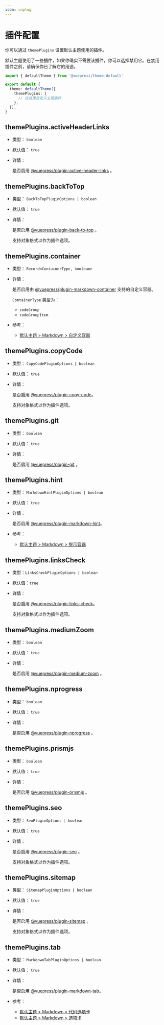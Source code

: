 ```yaml
---
icon: unplug
---
```


# 插件配置

你可以通过 `themePlugins` 设置默认主题使用的插件。

默认主题使用了一些插件，如果你确实不需要该插件，你可以选择禁用它。在禁用插件之前，请确保你已了解它的用途。

```ts title=".vuepress/config.ts"
import { defaultTheme } from '@vuepress/theme-default'

export default {
  theme: defaultTheme({
    themePlugins: {
      // 在这里自定义主题插件
    },
  }),
}
```

## themePlugins.activeHeaderLinks

- 类型： `boolean`

- 默认值： `true`

- 详情：

  是否启用 [@vuepress/plugin-active-header-links](../../plugins/development/active-header-links.md) 。

## themePlugins.backToTop

- 类型： `BackToTopPluginOptions | boolean`

- 默认值： `true`

- 详情：

  是否启用 [@vuepress/plugin-back-to-top](../../plugins/features/back-to-top.md) 。

  支持对象格式以作为插件选项。

## themePlugins.container

- 类型： `Record<ContainerType, boolean>`

- 详情：

  是否启用由 [@vuepress/plugin-markdown-container](../../plugins/markdown/markdown-container.md) 支持的自定义容器。

  `ContainerType` 类型为：

  - `codeGroup`
  - `codeGroupItem`

- 参考：
  - [默认主题 > Markdown > 自定义容器](./markdown.md#自定义容器)

## themePlugins.copyCode

- 类型： `CopyCodePluginOptions | boolean`

- 默认值： `true`

- 详情：

  是否启用 [@vuepress/plugin-copy-code](../../plugins/features/copy-code.md)。

  支持对象格式以作为插件选项。

## themePlugins.git

- 类型： `boolean`

- 默认值： `true`

- 详情：

  是否启用 [@vuepress/plugin-git](../../plugins/development/git.md) 。

## themePlugins.hint

- 类型： `MarkdownHintPluginOptions | boolean`

- 默认值： `true`

- 详情：

  是否启用 [@vuepress/plugin-markdown-hint](../../plugins/markdown/markdown-hint.md)。

- 参考：
  - [默认主题 > Markdown > 提示容器](./markdown.md#提示容器)

## themePlugins.linksCheck

- 类型：`LinksCheckPluginOptions | boolean`

- 默认值：`true`

- 详情：

  是否启用 [@vuepress/plugin-links-check](../../plugins/markdown/links-check.md)。

  支持对象格式以作为插件选项。

## themePlugins.mediumZoom

- 类型： `boolean`

- 默认值： `true`

- 详情：

  是否启用 [@vuepress/plugin-medium-zoom](../../plugins/features/medium-zoom.md) 。

## themePlugins.nprogress

- 类型： `boolean`

- 默认值： `true`

- 详情：

  是否启用 [@vuepress/plugin-nprogress](../../plugins/features/nprogress.md) 。

## themePlugins.prismjs

- 类型： `boolean`

- 默认值： `true`

- 详情：

  是否启用 [@vuepress/plugin-prismjs](../../plugins/markdown/prismjs.md) 。

## themePlugins.seo

- 类型： `SeoPluginOptions | boolean`

- 默认值： `true`

- 详情：

  是否启用 [@vuepress/plugin-seo](../../plugins/seo/seo/README.md) 。

  支持对象格式以作为插件选项。

## themePlugins.sitemap

- 类型： `SitemapPluginOptions | boolean`

- 默认值： `true`

- 详情：

  是否启用 [@vuepress/plugin-sitemap](../../plugins/seo/sitemap/README.md) 。

  支持对象格式以作为插件选项。

## themePlugins.tab

- 类型： `MarkdownTabPluginOptions | boolean`

- 默认值： `true`

- 详情：

  是否启用 [@vuepress/plugin-markdown-tab](../../plugins/markdown/markdown-tab.md)。

- 参考：
  - [默认主题 > Markdown > 代码选项卡](./markdown.md#代码选项卡)
  - [默认主题 > Markdown > 选项卡](./markdown.md#选项卡)

